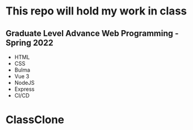 # This repo will hold my work in class

## Graduate Level Advance Web Programming - Spring 2022

- HTML
- CSS
- Bulma
- Vue 3
- NodeJS
- Express
- CI/CD
# ClassClone
